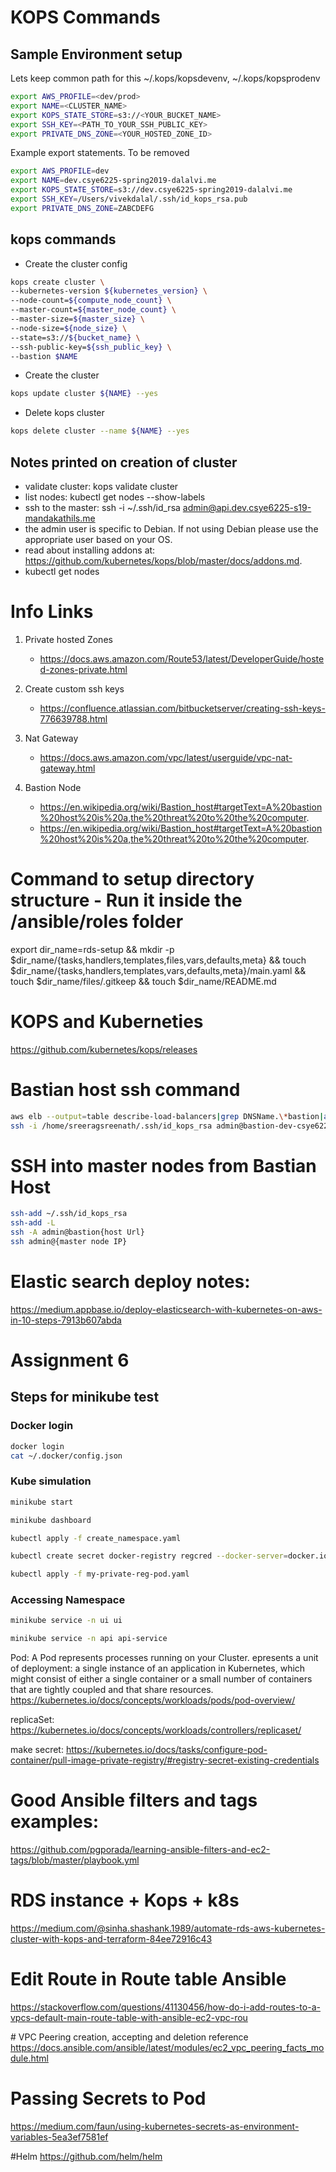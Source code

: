 # KOPS Commands

## Sample Environment setup
Lets keep common path for this ~/.kops/kopsdevenv, ~/.kops/kopsprodenv
```bash
export AWS_PROFILE=<dev/prod>
export NAME=<CLUSTER_NAME>
export KOPS_STATE_STORE=s3://<YOUR_BUCKET_NAME>
export SSH_KEY=<PATH_TO_YOUR_SSH_PUBLIC_KEY>
export PRIVATE_DNS_ZONE=<YOUR_HOSTED_ZONE_ID>
```
Example export statements. To be removed
```bash
export AWS_PROFILE=dev
export NAME=dev.csye6225-spring2019-dalalvi.me
export KOPS_STATE_STORE=s3://dev.csye6225-spring2019-dalalvi.me
export SSH_KEY=/Users/vivekdalal/.ssh/id_kops_rsa.pub
export PRIVATE_DNS_ZONE=ZABCDEFG
```

## kops commands

- Create the cluster config
```bash
kops create cluster \
--kubernetes-version ${kubernetes_version} \
--node-count=${compute_node_count} \
--master-count=${master_node_count} \
--master-size=${master_size} \
--node-size=${node_size} \
--state=s3://${bucket_name} \
--ssh-public-key=${ssh_public_key} \
--bastion $NAME
```
- Create the cluster
```bash
kops update cluster ${NAME} --yes
```
- Delete kops cluster
```bash
kops delete cluster --name ${NAME} --yes
```

## Notes printed on creation of cluster
- validate cluster: kops validate cluster
- list nodes: kubectl get nodes --show-labels
- ssh to the master: ssh -i ~/.ssh/id_rsa admin@api.dev.csye6225-s19-mandakathils.me
- the admin user is specific to Debian. If not using Debian please use the appropriate user based on your OS.
- read about installing addons at: https://github.com/kubernetes/kops/blob/master/docs/addons.md.
- kubectl get nodes

# Info Links
1. Private hosted Zones
	- https://docs.aws.amazon.com/Route53/latest/DeveloperGuide/hosted-zones-private.html

2. Create custom ssh keys
	- https://confluence.atlassian.com/bitbucketserver/creating-ssh-keys-776639788.html
3. Nat Gateway
	- https://docs.aws.amazon.com/vpc/latest/userguide/vpc-nat-gateway.html

4. Bastion Node
	- https://en.wikipedia.org/wiki/Bastion_host#targetText=A%20bastion%20host%20is%20a,the%20threat%20to%20the%20computer.
	- https://en.wikipedia.org/wiki/Bastion_host#targetText=A%20bastion%20host%20is%20a,the%20threat%20to%20the%20computer.


# Command to setup directory structure - Run it inside the /ansible/roles folder
export dir_name=rds-setup && mkdir -p $dir_name/{tasks,handlers,templates,files,vars,defaults,meta} && touch $dir_name/{tasks,handlers,templates,vars,defaults,meta}/main.yaml && touch $dir_name/files/.gitkeep && touch $dir_name/README.md

# KOPS and Kuberneties 
https://github.com/kubernetes/kops/releases

# Bastian host ssh command
```bash
aws elb --output=table describe-load-balancers|grep DNSName.\*bastion|awk '{print $4}'
ssh -i /home/sreeragsreenath/.ssh/id_kops_rsa admin@bastion-dev-csye6225-s19--50ksvl-117246961.us-east-1.elb.amazonaws.com

```

# SSH into master nodes from Bastian Host
```bash
ssh-add ~/.ssh/id_kops_rsa
ssh-add -L
ssh -A admin@bastion{host Url}
ssh admin@{master node IP}
```

# Elastic search deploy notes:

https://medium.appbase.io/deploy-elasticsearch-with-kubernetes-on-aws-in-10-steps-7913b607abda


# Assignment 6

## Steps for minikube test

### Docker login
```bash
docker login
cat ~/.docker/config.json
```

### Kube simulation

```bash
minikube start
```

```bash
minikube dashboard
```

```bash
kubectl apply -f create_namespace.yaml  
```

```bash
kubectl create secret docker-registry regcred --docker-server=docker.io --docker-username=sreeragsreenath --docker-password=<password> --docker-email=sreeragsreenath@gmail.com --namespace=ui or api
```
```bash
kubectl apply -f my-private-reg-pod.yaml

```


### Accessing Namespace
```bash
minikube service -n ui ui
```

```bash
minikube service -n api api-service
```

Pod: A Pod represents processes running on your Cluster. epresents a unit of deployment: a single instance of an application in Kubernetes, which might consist of either a single container or a small number of containers that are tightly coupled and that share resources.
	https://kubernetes.io/docs/concepts/workloads/pods/pod-overview/

replicaSet: https://kubernetes.io/docs/concepts/workloads/controllers/replicaset/

make secret: https://kubernetes.io/docs/tasks/configure-pod-container/pull-image-private-registry/#registry-secret-existing-credentials

# Good Ansible filters and tags examples:

https://github.com/pgporada/learning-ansible-filters-and-ec2-tags/blob/master/playbook.yml

# RDS instance + Kops + k8s

https://medium.com/@sinha.shashank.1989/automate-rds-aws-kubernetes-cluster-with-kops-and-terraform-84ee72916c43

# Edit Route in Route table Ansible
 https://stackoverflow.com/questions/41130456/how-do-i-add-routes-to-a-vpcs-default-main-route-table-with-ansible-ec2-vpc-rou

# VPC Peering creation, accepting and deletion reference
https://docs.ansible.com/ansible/latest/modules/ec2_vpc_peering_facts_module.html

# Passing Secrets to Pod
https://medium.com/faun/using-kubernetes-secrets-as-environment-variables-5ea3ef7581ef

#Helm
https://github.com/helm/helm

